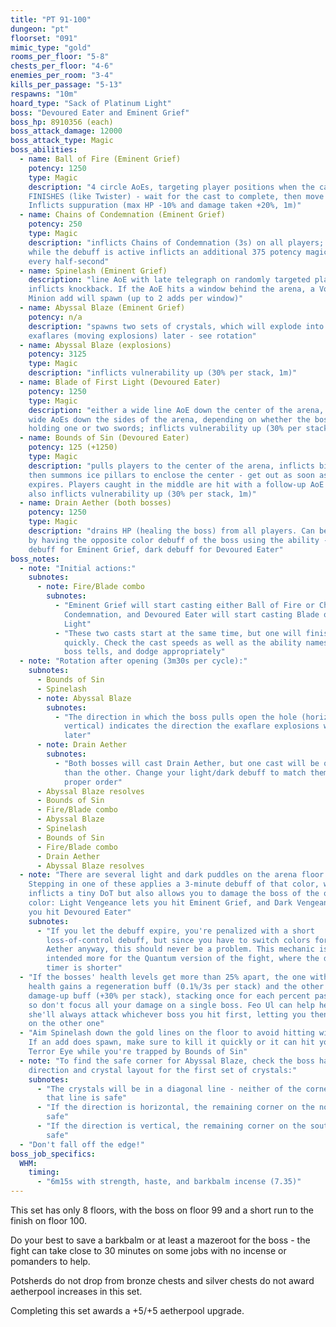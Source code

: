 ```yaml
---
title: "PT 91-100"
dungeon: "pt"
floorset: "091"
mimic_type: "gold"
rooms_per_floor: "5-8"
chests_per_floor: "4-6"
enemies_per_room: "3-4"
kills_per_passage: "5-13"
respawns: "10m"
hoard_type: "Sack of Platinum Light"
boss: "Devoured Eater and Eminent Grief"
boss_hp: 8910356 (each)
boss_attack_damage: 12000
boss_attack_type: Magic
boss_abilities:
  - name: Ball of Fire (Eminent Grief)
    potency: 1250
    type: Magic
    description: "4 circle AoEs, targeting player positions when the cast
    FINISHES (like Twister) - wait for the cast to complete, then move away.
    Inflicts suppuration (max HP -10% and damage taken +20%, 1m)"
  - name: Chains of Condemnation (Eminent Grief)
    potency: 250
    type: Magic
    description: "inflicts Chains of Condemnation (3s) on all players; moving
    while the debuff is active inflicts an additional 375 potency magic damage
    every half-second"
  - name: Spinelash (Eminent Grief)
    description: "line AoE with late telegraph on randomly targeted player;
    inflicts knockback. If the AoE hits a window behind the arena, a Vodoriga
    Minion add will spawn (up to 2 adds per window)"
  - name: Abyssal Blaze (Eminent Grief)
    potency: n/a
    description: "spawns two sets of crystals, which will explode into
    exaflares (moving explosions) later - see rotation"
  - name: Abyssal Blaze (explosions)
    potency: 3125
    type: Magic
    description: "inflicts vulnerability up (30% per stack, 1m)"
  - name: Blade of First Light (Devoured Eater)
    potency: 1250
    type: Magic
    description: "either a wide line AoE down the center of the arena, or two
    wide AoEs down the sides of the arena, depending on whether the boss is
    holding one or two swords; inflicts vulnerability up (30% per stack, 1m)"
  - name: Bounds of Sin (Devoured Eater)
    potency: 125 (+1250)
    type: Magic
    description: "pulls players to the center of the arena, inflicts bind (3s),
    then summons ice pillars to enclose the center - get out as soon as bind
    expires. Players caught in the middle are hit with a follow-up AoE which
    also inflicts vulnerability up (30% per stack, 1m)"
  - name: Drain Aether (both bosses)
    potency: 1250
    type: Magic
    description: "drains HP (healing the boss) from all players. Can be blocked
    by having the opposite color debuff of the boss using the ability - light
    debuff for Eminent Grief, dark debuff for Devoured Eater"
boss_notes:
  - note: "Initial actions:"
    subnotes:
      - note: Fire/Blade combo
        subnotes:
          - "Eminent Grief will start casting either Ball of Fire or Chains of
            Condemnation, and Devoured Eater will start casting Blade of First
            Light"
          - "These two casts start at the same time, but one will finish more
            quickly. Check the cast speeds as well as the ability names and
            boss tells, and dodge appropriately"
  - note: "Rotation after opening (3m30s per cycle):"
    subnotes:
      - Bounds of Sin
      - Spinelash
      - note: Abyssal Blaze
        subnotes:
          - "The direction in which the boss pulls open the hole (horizontal or
            vertical) indicates the direction the exaflare explosions will move
            later"
      - note: Drain Aether
        subnotes:
          - "Both bosses will cast Drain Aether, but one cast will be quicker
            than the other. Change your light/dark debuff to match them in the
            proper order"
      - Abyssal Blaze resolves
      - Bounds of Sin
      - Fire/Blade combo
      - Abyssal Blaze
      - Spinelash
      - Bounds of Sin
      - Fire/Blade combo
      - Drain Aether
      - Abyssal Blaze resolves
  - note: "There are several light and dark puddles on the arena floor.
    Stepping in one of these applies a 3-minute debuff of that color, which
    inflicts a tiny DoT but also allows you to damage the boss of the opposite
    color: Light Vengeance lets you hit Eminent Grief, and Dark Vengeance lets
    you hit Devoured Eater"
    subnotes:
      - "If you let the debuff expire, you're penalized with a short
        loss-of-control debuff, but since you have to switch colors for Drain
        Aether anyway, this should never be a problem. This mechanic is
        intended more for the Quantum version of the fight, where the debuff
        timer is shorter"
  - "If the bosses' health levels get more than 25% apart, the one with lower
    health gains a regeneration buff (0.1%/3s per stack) and the other gains a
    damage-up buff (+30% per stack), stacking once for each percent past 25%,
    so don't focus all your damage on a single boss. Feo Ul can help here -
    she'll always attack whichever boss you hit first, letting you then focus
    on the other one"
  - "Aim Spinelash down the gold lines on the floor to avoid hitting windows.
    If an add does spawn, make sure to kill it quickly or it can hit you with
    Terror Eye while you're trapped by Bounds of Sin"
  - note: "To find the safe corner for Abyssal Blaze, check the boss hands
    direction and crystal layout for the first set of crystals:"
    subnotes:
      - "The crystals will be in a diagonal line - neither of the corners on
        that line is safe"
      - "If the direction is horizontal, the remaining corner on the north is
        safe"
      - "If the direction is vertical, the remaining corner on the south is
        safe"
  - "Don't fall off the edge!"
boss_job_specifics:
  WHM:
    timing:
      - "6m15s with strength, haste, and barkbalm incense (7.35)"
---
```


This set has only 8 floors, with the boss on floor 99 and a short run to the
finish on floor 100.

Do your best to save a barkbalm or at least a mazeroot for the boss - the
fight can take close to 30 minutes on some jobs with no incense or pomanders
to help.

Potsherds do not drop from bronze chests and silver chests do not award
aetherpool increases in this set.

Completing this set awards a +5/+5 aetherpool upgrade.
